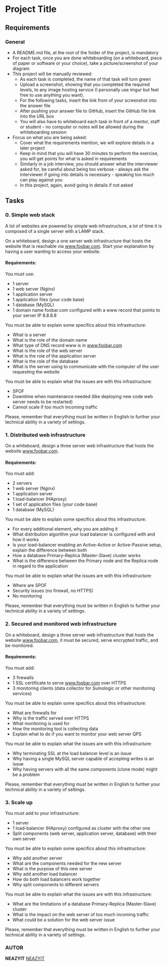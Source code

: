 # Project Title

## Requirements

### General

- A README.md file, at the root of the folder of the project, is mandatory
- For each task, once you are done whiteboarding (on a whiteboard, piece of paper or software or your choice), take a picture/screenshot of your diagram
- This project will be manually reviewed:
    - As each task is completed, the name of that task will turn green
    - Upload a screenshot, showing that you completed the required levels, to any image hosting service (I personally use imgur but feel free to use anything you want).
    - For the following tasks, insert the link from of your screenshot into the answer file
    - After pushing your answer file to GitHub, insert the GitHub file link into the URL box
    - You will also have to whiteboard each task in front of a mentor, staff or student - no computer or notes will be allowed during the whiteboarding session
- Focus on what you are being asked:
    - Cover what the requirements mention, we will explore details in a later project
    - Keep in mind that you will have 30 minutes to perform the exercise, you will get points for what is asked in requirements
    - Similarly in a job interview, you should answer what the interviewer asked for, be careful about being too verbose - always ask the interviewer if going into details is necessary - speaking too much can play against you
    - In this project, again, avoid going in details if not asked

## Tasks

### 0. Simple web stack

A lot of websites are powered by simple web infrastructure, a lot of time it is composed of a single server with a LAMP stack.

On a whiteboard, design a one server web infrastructure that hosts the website that is reachable via www.foobar.com. Start your explanation by having a user wanting to access your website.

#### Requirements:

You must use:
- 1 server
- 1 web server (Nginx)
- 1 application server
- 1 application files (your code base)
- 1 database (MySQL)
- 1 domain name foobar.com configured with a www record that points to your server IP 8.8.8.8

You must be able to explain some specifics about this infrastructure:
- What is a server
- What is the role of the domain name
- What type of DNS record www is in www.foobar.com
- What is the role of the web server
- What is the role of the application server
- What is the role of the database
- What is the server using to communicate with the computer of the user requesting the website

You must be able to explain what the issues are with this infrastructure:
- SPOF
- Downtime when maintenance needed (like deploying new code web server needs to be restarted)
- Cannot scale if too much incoming traffic

Please, remember that everything must be written in English to further your technical ability in a variety of settings.
 
### 1. Distributed web infrastructure

On a whiteboard, design a three server web infrastructure that hosts the website www.foobar.com.

#### Requirements:

You must add:
- 2 servers
- 1 web server (Nginx)
- 1 application server
- 1 load-balancer (HAproxy)
- 1 set of application files (your code base)
- 1 database (MySQL)

You must be able to explain some specifics about this infrastructure:
- For every additional element, why you are adding it
- What distribution algorithm your load balancer is configured with and how it works
- Is your load-balancer enabling an Active-Active or Active-Passive setup, explain the difference between both
- How a database Primary-Replica (Master-Slave) cluster works
- What is the difference between the Primary node and the Replica node in regard to the application

You must be able to explain what the issues are with this infrastructure:
- Where are SPOF
- Security issues (no firewall, no HTTPS)
- No monitoring

Please, remember that everything must be written in English to further your technical ability in a variety of settings.

### 2. Secured and monitored web infrastructure

On a whiteboard, design a three server web infrastructure that hosts the website www.foobar.com, it must be secured, serve encrypted traffic, and be monitored.

#### Requirements:

You must add:
- 3 firewalls
- 1 SSL certificate to serve www.foobar.com over HTTPS
- 3 monitoring clients (data collector for Sumologic or other monitoring services)

You must be able to explain some specifics about this infrastructure:
- What are firewalls for
- Why is the traffic served over HTTPS
- What monitoring is used for
- How the monitoring tool is collecting data
- Explain what to do if you want to monitor your web server QPS

You must be able to explain what the issues are with this infrastructure:
- Why terminating SSL at the load balancer level is an issue
- Why having a single MySQL server capable of accepting writes is an issue
- Why having servers with all the same components (clone mode) might be a problem

Please, remember that everything must be written in English to further your technical ability in a variety of settings.

### 3. Scale up

You must add to your infrastructure:

- 1 server
- 1 load-balancer (HAproxy) configured as cluster with the other one
- Split components (web server, application server, database) with their own server

You must be able to explain some specifics about this infrastructure:

- Why add another server
- What are the components needed for the new server
- What is the purpose of this new server
- Why add another load balancer
- How do both load balancers work together
- Why split components to different servers

You must be able to explain what the issues are with this infrastructure:

- What are the limitations of a database Primary-Replica (Master-Slave) cluster
- What is the impact on the web server of too much incoming traffic
- What could be a solution for the web server issue

Please, remember that everything must be written in English to further your technical ability in a variety of settings.

### AUTOR

**NEAZYIT**
[NEAZYIT](https://github.com/NEAZYIT)
